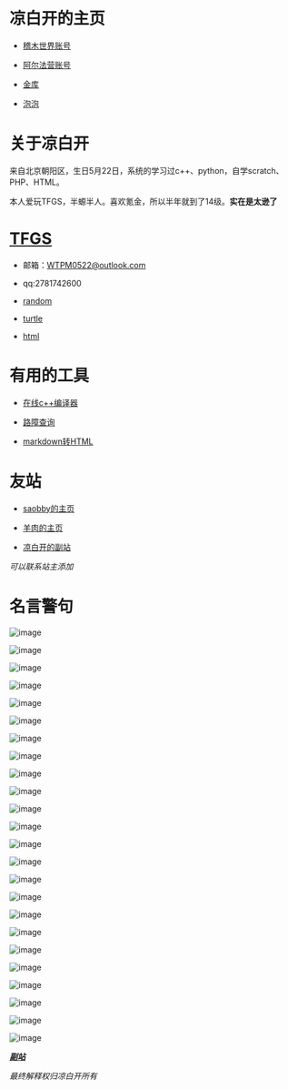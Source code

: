 # 凉白开的主页
- [稽木世界账号](https://gitblock.cn/Users/1229658)

- [阿尔法营账号](https://aerfaying.com/Users/1229658)

- [金库](https://gitblock.cn/Studios/67751)

- [泡泡](https://im.popoim.com/im/web)

# 关于凉白开
来自北京朝阳区，生日5月22日，系统的学习过c++、python，自学scratch、PHP、HTML。

本人爱玩TFGS，半螈半人。喜欢氪金，所以半年就到了14级。**实在是太逊了**

# [TFGS](https://zengyulin.cn/TFGS/)

- 邮箱：WTPM0522@outlook.com

- qq:2781742600

- [random](https://www.runoob.com/python/func-number-random.html)

- [turtle](https://blog.csdn.net/zengxiantao1994/article/details/76588580)

- [html](https://www.runoob.com/html/html-tutorial.html)

# 有用的工具 
- [在线c++编译器](https://www.json.cn/runcode/run_cpp920/)

- [路障查询](https://isolator.saobby.tk/)

- [markdown转HTML](https://www.matools.com/markdown)

# 友站
- [saobby的主页](https://www.saobby.com/)

- [羊肉的主页](https://yangrou9999tfgs.github.io/)

- [凉白开的副站](https://wtpm.github.io/)

*可以联系站主添加*

# 名言警句
![image](https://user-images.githubusercontent.com/126471313/221842565-9e8a8519-ffef-4881-9e1b-a604e0bfc365.png)

![image](https://user-images.githubusercontent.com/126471313/226173824-399d197e-080d-4edf-94f7-2c4c7e9dee36.png)

![image](https://user-images.githubusercontent.com/126471313/226174637-e24b25e2-8d90-4971-97c7-88022e05234f.png)


![image](https://user-images.githubusercontent.com/126471313/225298232-ecd6061f-a359-49b5-abba-ade80f0e245c.png)

![image](https://user-images.githubusercontent.com/126471313/225299905-63e99129-f6ba-4f80-b72d-5299c2b681a7.png)


![image](https://user-images.githubusercontent.com/126471313/225297771-8e3b9d03-db0c-4bef-bb9a-b1b1445b90bc.png)

![image](https://user-images.githubusercontent.com/126471313/228234846-92467fbd-f2ae-4862-a3f0-3c42165b5560.png)


![image](https://user-images.githubusercontent.com/126471313/225297215-164c66ba-d484-4337-88c4-c3d15e6239b6.png)

![image](https://user-images.githubusercontent.com/126471313/225297246-92302d21-4860-462b-a8e5-c09ea3c08875.png)

![image](https://user-images.githubusercontent.com/126471313/221844356-9e890519-245f-4976-a649-7fac852da684.png)

![image](https://user-images.githubusercontent.com/126471313/221842595-f13082a9-5c27-473b-8d82-00ce4e8505b9.png)

![image](https://user-images.githubusercontent.com/126471313/221843014-0a737e39-ea69-4db2-a70f-0333e901671d.png)

![image](https://user-images.githubusercontent.com/126471313/222708458-08849cef-427c-41ac-9911-e6d7b1a96cbc.png)

![image](https://user-images.githubusercontent.com/126471313/222708700-247aa7c5-729a-479f-b7fd-815e1c25fc79.png)

![image](https://user-images.githubusercontent.com/126471313/226149940-4e95b91e-222c-4077-924d-36e9122c9128.png)


![image](https://user-images.githubusercontent.com/126471313/221843192-dcbf13ce-6e55-4c4b-aa05-730dd82918ec.png)

![image](https://user-images.githubusercontent.com/126471313/226150402-6394897b-1671-4f95-a6fc-48e8871a665a.png)

![image](https://user-images.githubusercontent.com/126471313/227949566-9a0055c1-a5a2-4e8e-841d-7564f0e77666.png)

![image](https://user-images.githubusercontent.com/126471313/229969166-8caf9e73-2e2c-4ef1-9c40-bb7c790762df.png)



![image](https://user-images.githubusercontent.com/126471313/222708061-a517c3bc-ce0e-4c62-99e3-e0d569d9e8df.png)

![image](https://user-images.githubusercontent.com/126471313/221844228-c51cdb26-66cb-4bbe-b16c-29010c92dbc9.png)


![image](https://user-images.githubusercontent.com/126471313/225314310-da58ccb7-e8ef-4487-a251-d88a39f3ddcc.png)


![image](https://user-images.githubusercontent.com/126471313/224697113-da62f0fc-9835-4b34-986b-a6930c240719.png)

![image](https://user-images.githubusercontent.com/126471313/230009301-b5b179a2-15a9-486a-ba84-85f53d1a14b1.png)


***[副站](https://wtpm.github.io/)***

*最终解释权归凉白开所有*

